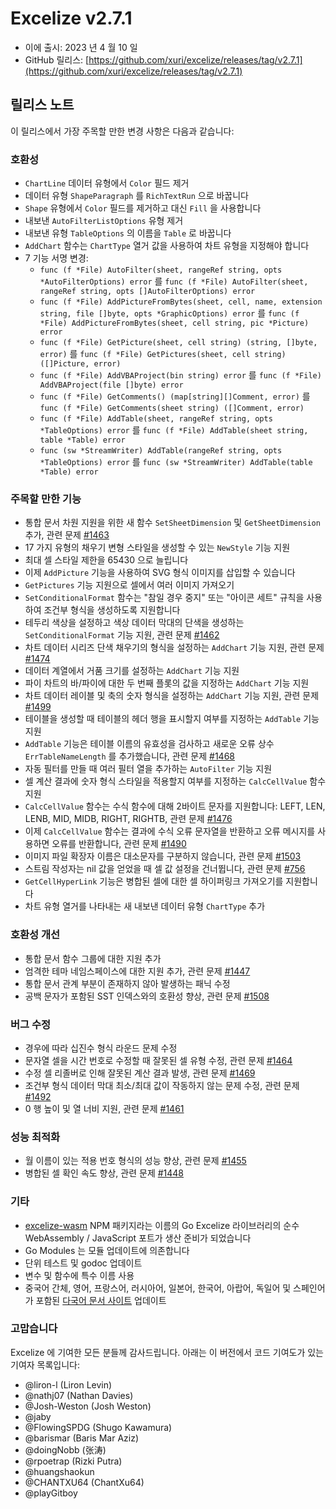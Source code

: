 # Excelize v2.7.1

* 이에 출시: 2023 년 4 월 10 일
* GitHub 릴리스: [https://github.com/xuri/excelize/releases/tag/v2.7.1](https://github.com/xuri/excelize/releases/tag/v2.7.1)

## 릴리스 노트

이 릴리스에서 가장 주목할 만한 변경 사항은 다음과 같습니다:

### 호환성

* `ChartLine` 데이터 유형에서 `Color` 필드 제거
* 데이터 유형 `ShapeParagraph` 를 `RichTextRun` 으로 바꿉니다
* `Shape` 유형에서 `Color` 필드를 제거하고 대신 `Fill` 을 사용합니다
* 내보낸 `AutoFilterListOptions` 유형 제거
* 내보낸 유형 `TableOptions` 의 이름을 `Table` 로 바꿉니다
* `AddChart` 함수는 `ChartType` 열거 값을 사용하여 차트 유형을 지정해야 합니다
* 7 기능 서명 변경:
  * `func (f *File) AutoFilter(sheet, rangeRef string, opts *AutoFilterOptions) error` 를 `func (f *File) AutoFilter(sheet, rangeRef string, opts []AutoFilterOptions) error`
  * `func (f *File) AddPictureFromBytes(sheet, cell, name, extension string, file []byte, opts *GraphicOptions) error` 를 `func (f *File) AddPictureFromBytes(sheet, cell string, pic *Picture) error`
  * `func (f *File) GetPicture(sheet, cell string) (string, []byte, error)` 를 `func (f *File) GetPictures(sheet, cell string) ([]Picture, error)`
  * `func (f *File) AddVBAProject(bin string) error` 를 `func (f *File) AddVBAProject(file []byte) error`
  * `func (f *File) GetComments() (map[string][]Comment, error)` 를 `func (f *File) GetComments(sheet string) ([]Comment, error)`
  * `func (f *File) AddTable(sheet, rangeRef string, opts *TableOptions) error` 를 `func (f *File) AddTable(sheet string, table *Table) error`
  * `func (sw *StreamWriter) AddTable(rangeRef string, opts *TableOptions) error` 를 `func (sw *StreamWriter) AddTable(table *Table) error`

### 주목할 만한 기능

* 통합 문서 차원 지원을 위한 새 함수 `SetSheetDimension` 및 `GetSheetDimension` 추가, 관련 문제 [#1463](https://github.com/xuri/excelize/issues/1463)
* 17 가지 유형의 채우기 변형 스타일을 생성할 수 있는 `NewStyle` 기능 지원
* 최대 셀 스타일 제한을 65430 으로 늘립니다
* 이제 `AddPicture` 기능을 사용하여 SVG 형식 이미지를 삽입할 수 있습니다
* `GetPictures` 기능 지원으로 셀에서 여러 이미지 가져오기
* `SetConditionalFormat` 함수는 "참일 경우 중지" 또는 "아이콘 세트" 규칙을 사용하여 조건부 형식을 생성하도록 지원합니다
* 테두리 색상을 설정하고 색상 데이터 막대의 단색을 생성하는 `SetConditionalFormat` 기능 지원, 관련 문제 [#1462](https://github.com/xuri/excelize/issues/1462)
* 차트 데이터 시리즈 단색 채우기의 형식을 설정하는 `AddChart` 기능 지원, 관련 문제 [#1474](https://github.com/xuri/excelize/issues/1474)
* 데이터 계열에서 거품 크기를 설정하는 `AddChart` 기능 지원
* 파이 차트의 바/파이에 대한 두 번째 플롯의 값을 지정하는 `AddChart` 기능 지원
* 차트 데이터 레이블 및 축의 숫자 형식을 설정하는 `AddChart` 기능 지원, 관련 문제 [#1499](https://github.com/xuri/excelize/issues/1499)
* 테이블을 생성할 때 테이블의 헤더 행을 표시할지 여부를 지정하는 `AddTable` 기능 지원
* `AddTable` 기능은 테이블 이름의 유효성을 검사하고 새로운 오류 상수 `ErrTableNameLength` 를 추가했습니다, 관련 문제 [#1468](https://github.com/xuri/excelize/issues/1468)
* 자동 필터를 만들 때 여러 필터 열을 추가하는 `AutoFilter` 기능 지원
* 셀 계산 결과에 숫자 형식 스타일을 적용할지 여부를 지정하는 `CalcCellValue` 함수 지원
* `CalcCellValue` 함수는 수식 함수에 대해 2바이트 문자를 지원합니다: LEFT, LEN, LENB, MID, MIDB, RIGHT, RIGHTB, 관련 문제 [#1476](https://github.com/xuri/excelize/issues/1476)
* 이제 `CalcCellValue` 함수는 결과에 수식 오류 문자열을 반환하고 오류 메시지를 사용하면 오류를 반환합니다, 관련 문제 [#1490](https://github.com/xuri/excelize/issues/1490)
* 이미지 파일 확장자 이름은 대소문자를 구분하지 않습니다, 관련 문제 [#1503](https://github.com/xuri/excelize/issues/1503)
* 스트림 작성자는 nil 값을 얻었을 때 셀 값 설정을 건너뜁니다, 관련 문제 [#756](https://github.com/xuri/excelize/issues/756)
* `GetCellHyperLink` 기능은 병합된 셀에 대한 셀 하이퍼링크 가져오기를 지원합니다
* 차트 유형 열거를 나타내는 새 내보낸 데이터 유형 `ChartType` 추가

### 호환성 개선

* 통합 문서 함수 그룹에 대한 지원 추가
* 엄격한 테마 네임스페이스에 대한 지원 추가, 관련 문제 [#1447](https://github.com/xuri/excelize/issues/1447)
* 통합 문서 관계 부분이 존재하지 않아 발생하는 패닉 수정
* 공백 문자가 포함된 SST 인덱스와의 호환성 향상, 관련 문제 [#1508](https://github.com/xuri/excelize/issues/1508)

### 버그 수정

* 경우에 따라 십진수 형식 라운드 문제 수정
* 문자열 셀을 시간 번호로 수정할 때 잘못된 셀 유형 수정, 관련 문제 [#1464](https://github.com/xuri/excelize/issues/1464)
* 수정 셀 리졸버로 인해 잘못된 계산 결과 발생, 관련 문제 [#1469](https://github.com/xuri/excelize/issues/1469)
* 조건부 형식 데이터 막대 최소/최대 값이 작동하지 않는 문제 수정, 관련 문제 [#1492](https://github.com/xuri/excelize/issues/1492)
* 0 행 높이 및 열 너비 지원, 관련 문제 [#1461](https://github.com/xuri/excelize/issues/1461)

### 성능 최적화

* 월 이름이 있는 적용 번호 형식의 성능 향상, 관련 문제 [#1455](https://github.com/xuri/excelize/issues/1455)
* 병합된 셀 확인 속도 향상, 관련 문제 [#1448](https://github.com/xuri/excelize/issues/1448)

### 기타

* [excelize-wasm](https://github.com/xuri/excelize-wasm) NPM 패키지라는 이름의 Go Excelize 라이브러리의 순수 WebAssembly / JavaScript 포트가 생산 준비가 되었습니다
* Go Modules 는 모듈 업데이트에 의존합니다
* 단위 테스트 및 godoc 업데이트
* 변수 및 함수에 특수 이름 사용
* 중국어 간체, 영어, 프랑스어, 러시아어, 일본어, 한국어, 아랍어, 독일어 및 스페인어가 포함된 [다국어 문서 사이트](https://xuri.me/excelize) 업데이트

### 고맙습니다

Excelize 에 기여한 모든 분들께 감사드립니다. 아래는 이 버전에서 코드 기여도가 있는 기여자 목록입니다:

* @liron-l (Liron Levin)
* @nathj07 (Nathan Davies)
* @Josh-Weston (Josh Weston)
* @jaby
* @FlowingSPDG (Shugo Kawamura)
* @barismar (Baris Mar Aziz)
* @doingNobb (张涛)
* @rpoetrap (Rizki Putra)
* @huangshaokun
* @CHANTXU64 (ChantXu64)
* @playGitboy
